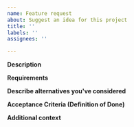 ```yaml
---
name: Feature request
about: Suggest an idea for this project
title: ''
labels: ''
assignees: ''

---
```


<!--
If this is a bug, please consider using the [Bug Report](./bug_report.md) template.
Your issue may already have been created!
-->

<!--
Please look through the existing issues on the [Issue tracker](https://github.com/ufs-community/workflow-tools/issues) to see if this issue has been created.
If so, please consider using that Issue to add any additional information.
-->

<!--
Please remove boiler plate instructions when filling out the template
-->

**Description**
<!-- Provide a clear and concise description of what the problem is. Ex. I'm always frustrated when [...] -->
<!-- What problem needs to be fixed? -->
<!-- What new capability needs to be added? -->

**Requirements**
<!-- If this is a new feature:  -->
<!-- What does the new code need to accomplish? -->
<!-- Does it require an update to version of software (e.g. updates to system tools e.g. python3, etc) -->
<!-- If this is a bugfix: What is the expected behavior? -->

**Describe alternatives you've considered**
<!-- 
A clear and concise description of any alternative solutions or features you've considered.
-->

**Acceptance Criteria (Definition of Done)**
<!--
What does it mean for this to be finished?
-->

**Additional context**
<!--
Add any other context or screenshots about the feature request here.
-->
